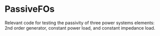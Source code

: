 # PassiveFOs
Relevant code for testing the passivity of three power systems elements: 2nd order generator, constant power load, and constant impedance load.
